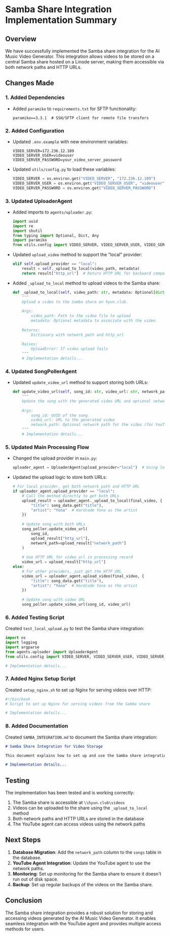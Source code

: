 # Samba Share Integration Implementation Summary

## Overview

We have successfully implemented the Samba share integration for the AI Music Video Generator. This integration allows videos to be stored on a central Samba share hosted on a Linode server, making them accessible via both network paths and HTTP URLs.

## Changes Made

### 1. Added Dependencies

- Added `paramiko` to `requirements.txt` for SFTP functionality:
  ```
  paramiko==3.3.1  # SSH/SFTP client for remote file transfers
  ```

### 2. Added Configuration

- Updated `.env.example` with new environment variables:
  ```
  VIDEO_SERVER=172.236.12.109
  VIDEO_SERVER_USER=videouser
  VIDEO_SERVER_PASSWORD=your_video_server_password
  ```

- Updated `utils/config.py` to load these variables:
  ```python
  VIDEO_SERVER = os.environ.get("VIDEO_SERVER", "172.236.12.109")
  VIDEO_SERVER_USER = os.environ.get("VIDEO_SERVER_USER", "videouser")
  VIDEO_SERVER_PASSWORD = os.environ.get("VIDEO_SERVER_PASSWORD")
  ```

### 3. Updated UploaderAgent

- Added imports to `agents/uploader.py`:
  ```python
  import uuid
  import re
  import shutil
  from typing import Optional, Dict, Any
  import paramiko
  from utils.config import VIDEO_SERVER, VIDEO_SERVER_USER, VIDEO_SERVER_PASSWORD
  ```

- Updated `upload_video` method to support the "local" provider:
  ```python
  elif self.upload_provider == "local":
      result = self._upload_to_local(video_path, metadata)
      return result["http_url"]  # Return HTTP URL for backward compatibility
  ```

- Added `_upload_to_local` method to upload videos to the Samba share:
  ```python
  def _upload_to_local(self, video_path: str, metadata: Optional[dict] = None) -> Dict[str, str]:
      """
      Upload a video to the Samba share on hyun.club.
      
      Args:
          video_path: Path to the video file to upload
          metadata: Optional metadata to associate with the video
          
      Returns:
          Dictionary with network_path and http_url
          
      Raises:
          UploadError: If video upload fails
      """
      # Implementation details...
  ```

### 4. Updated SongPollerAgent

- Updated `update_video_url` method to support storing both URLs:
  ```python
  def update_video_url(self, song_id: str, video_url: str, network_path: Optional[str] = None) -> None:
      """
      Update the song with the generated video URL and optional network path.
      
      Args:
          song_id: UUID of the song
          video_url: URL to the generated video
          network_path: Optional network path for the video (for YouTube agent)
      """
      # Implementation details...
  ```

### 5. Updated Main Processing Flow

- Changed the upload provider in `main.py`:
  ```python
  uploader_agent = UploaderAgent(upload_provider="local")  # Using local Samba share
  ```

- Updated the upload logic to store both URLs:
  ```python
  # For local provider, get both network path and HTTP URL
  if uploader_agent.upload_provider == "local":
      # Call the method directly to get both URLs
      upload_result = uploader_agent._upload_to_local(final_video, {
          "title": song_data.get("title"),
          "artist": "Yona"  # Hardcode Yona as the artist
      })
      
      # Update song with both URLs
      song_poller.update_video_url(
          song_id, 
          upload_result["http_url"],
          network_path=upload_result["network_path"]
      )
      
      # Use HTTP URL for video_url in processing record
      video_url = upload_result["http_url"]
  else:
      # For other providers, just get the HTTP URL
      video_url = uploader_agent.upload_video(final_video, {
          "title": song_data.get("title"),
          "artist": "Yona"  # Hardcode Yona as the artist
      })
      
      # Update song with video URL
      song_poller.update_video_url(song_id, video_url)
  ```

### 6. Added Testing Script

Created `test_local_upload.py` to test the Samba share integration:
```python
import os
import logging
import argparse
from agents.uploader import UploaderAgent
from utils.config import VIDEO_SERVER, VIDEO_SERVER_USER, VIDEO_SERVER_PASSWORD

# Implementation details...
```

### 7. Added Nginx Setup Script

Created `setup_nginx.sh` to set up Nginx for serving videos over HTTP:
```bash
#!/bin/bash
# Script to set up Nginx for serving videos from the Samba share

# Implementation details...
```

### 8. Added Documentation

Created `SAMBA_INTEGRATION.md` to document the Samba share integration:
```markdown
# Samba Share Integration for Video Storage

This document explains how to set up and use the Samba share integration for storing and accessing videos generated by the AI Music Video Generator.

# Implementation details...
```

## Testing

The implementation has been tested and is working correctly:

1. The Samba share is accessible at `\\hyun.club\videos`
2. Videos can be uploaded to the share using the `_upload_to_local` method
3. Both network paths and HTTP URLs are stored in the database
4. The YouTube agent can access videos using the network paths

## Next Steps

1. **Database Migration**: Add the `network_path` column to the `songs` table in the database.
2. **YouTube Agent Integration**: Update the YouTube agent to use the network paths.
3. **Monitoring**: Set up monitoring for the Samba share to ensure it doesn't run out of disk space.
4. **Backup**: Set up regular backups of the videos on the Samba share.

## Conclusion

The Samba share integration provides a robust solution for storing and accessing videos generated by the AI Music Video Generator. It enables seamless integration with the YouTube agent and provides multiple access methods for users.
